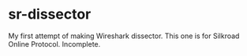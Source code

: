 # sr-dissector
My first attempt of making Wireshark dissector. This one is for Silkroad Online Protocol. Incomplete.
